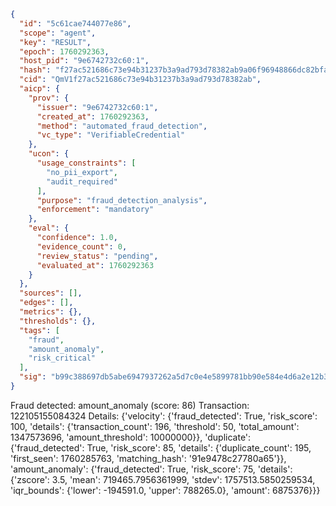 ```json
{
  "id": "5c61cae744077e86",
  "scope": "agent",
  "key": "RESULT",
  "epoch": 1760292363,
  "host_pid": "9e6742732c60:1",
  "hash": "f27ac521686c73e94b31237b3a9ad793d78382ab9a06f96948866dc82bfa22a8",
  "cid": "QmV1f27ac521686c73e94b31237b3a9ad793d78382ab",
  "aicp": {
    "prov": {
      "issuer": "9e6742732c60:1",
      "created_at": 1760292363,
      "method": "automated_fraud_detection",
      "vc_type": "VerifiableCredential"
    },
    "ucon": {
      "usage_constraints": [
        "no_pii_export",
        "audit_required"
      ],
      "purpose": "fraud_detection_analysis",
      "enforcement": "mandatory"
    },
    "eval": {
      "confidence": 1.0,
      "evidence_count": 0,
      "review_status": "pending",
      "evaluated_at": 1760292363
    }
  },
  "sources": [],
  "edges": [],
  "metrics": {},
  "thresholds": {},
  "tags": [
    "fraud",
    "amount_anomaly",
    "risk_critical"
  ],
  "sig": "b99c388697db5abe6947937262a5d7c0e4e5899781bb90e584e4d6a2e12b33c0"
}
```

Fraud detected: amount_anomaly (score: 86)
Transaction: 122105155084324
Details: {'velocity': {'fraud_detected': True, 'risk_score': 100, 'details': {'transaction_count': 196, 'threshold': 50, 'total_amount': 1347573696, 'amount_threshold': 10000000}}, 'duplicate': {'fraud_detected': True, 'risk_score': 85, 'details': {'duplicate_count': 195, 'first_seen': 1760285763, 'matching_hash': '91e9478c27780a65'}}, 'amount_anomaly': {'fraud_detected': True, 'risk_score': 75, 'details': {'zscore': 3.5, 'mean': 719465.7956361999, 'stdev': 1757513.5850259534, 'iqr_bounds': {'lower': -194591.0, 'upper': 788265.0}, 'amount': 6875376}}}